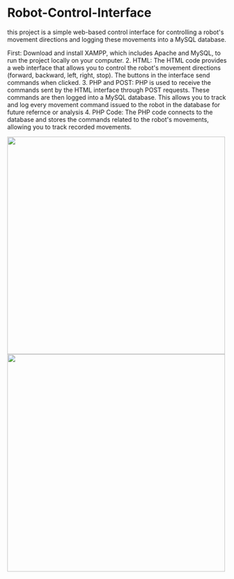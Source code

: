 # Robot-Control-Interface
 this project is a simple web-based control interface for controlling a robot's movement directions and logging these movements into a MySQL database.

 First: Download and install XAMPP, which includes Apache and MySQL, to run the project locally on your computer.
 2. HTML: The HTML code provides a web interface that allows you to control the robot's movement directions (forward, backward, left, right, stop). The buttons in the interface send commands when clicked.
 3. PHP and POST: PHP is used to receive the commands sent by the HTML interface through POST requests. These commands are then logged into a MySQL database. This allows you to track and log every movement command issued to the robot in the database for future refernce or analysis
 4. PHP Code: The PHP code connects to the database and stores the commands related to the robot's movements, allowing you to track recorded movements.

<div>
 <img src="https://github.com/user-attachments/assets/a77110e2-b51b-4848-a8c4-ff368cc7a46b" width=500">
 <img src="https://github.com/user-attachments/assets/2b73f831-0163-416f-bc2c-d0b4b03aff10" width=500">
</div>

